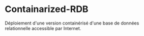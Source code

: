 # Containarized-RDB
Déploiement  d'une version containérisé d'une base de données relationnelle accessible par Internet.
